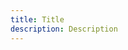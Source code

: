 ```yaml
---
title: Title
description: Description
---
```


<inline-fragment platform="ios" src="~/fragments/ios.md"></inline-fragment>

<inline-fragment platform="android" src="~/fragments/android.md"></inline-fragment>
